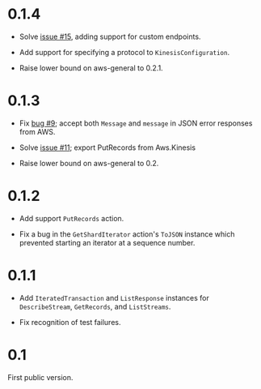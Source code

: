 0.1.4
=====

*   Solve [issue #15](https://github.com/alephcloud/hs-aws-kinesis/issues/15),
    adding support for custom endpoints.

*   Add support for specifying a protocol to `KinesisConfiguration`.

*   Raise lower bound on aws-general to 0.2.1.

0.1.3
=====

*   Fix [bug #9](https://github.com/alephcloud/hs-aws-kinesis/issues/9);
    accept both `Message` and `message` in JSON error responses
    from AWS.

*   Solve [issue #11](https://github.com/alephcloud/hs-aws-kinesis/issues/11);
    export PutRecords from Aws.Kinesis

*   Raise lower bound on aws-general to 0.2.

0.1.2
=====

*   Add support `PutRecords` action.

*   Fix a bug in the `GetShardIterator` action's `ToJSON` instance which
    prevented starting an iterator at a sequence number.

0.1.1
=====

*   Add `IteratedTransaction` and `ListResponse` instances for
    `DescribeStream`, `GetRecords`, and `ListStreams`.

*   Fix recognition of test failures.

0.1
===

First public version.
